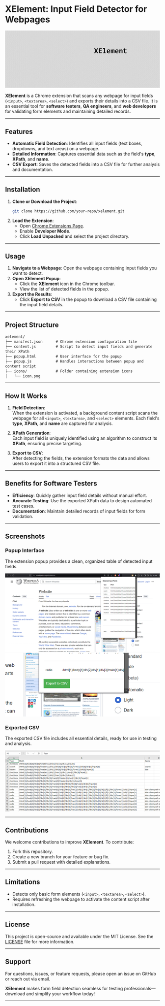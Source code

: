# XElement: Input Field Detector for Webpages

![Exported CSV](docs/xelement-gif.gif)


**XElement** is a Chrome extension that scans any webpage for input fields (`<input>`, `<textarea>`, `<select>`) and exports their details into a CSV file. It is an essential tool for **software testers**, **QA engineers**, and **web developers** for validating form elements and maintaining detailed records.

---

## Features

- **Automatic Field Detection**: Identifies all input fields (text boxes, dropdowns, and text areas) on a webpage.
- **Detailed Information**: Captures essential data such as the field's **type**, **XPath**, and **name**.
- **CSV Export**: Saves the detected fields into a CSV file for further analysis and documentation.

---

## Installation

1. **Clone or Download the Project**:
   ```bash
   git clone https://github.com/your-repo/xelement.git
   ```
2. **Load the Extension**:
   - Open [Chrome Extensions Page](chrome://extensions/).
   - Enable **Developer Mode**.
   - Click **Load Unpacked** and select the project directory.

---

## Usage

1. **Navigate to a Webpage**: Open the webpage containing input fields you want to detect.
2. **Open XElement Popup**:
   - Click the **XElement** icon in the Chrome toolbar.
   - View the list of detected fields in the popup.
3. **Export the Results**:
   - Click **Export to CSV** in the popup to download a CSV file containing the input field details.

---

## Project Structure

```
xelement/
├── manifest.json      # Chrome extension configuration file
├── content.js         # Script to detect input fields and generate their XPath
├── popup.html         # User interface for the popup
├── popup.js           # Handles interactions between popup and content script
├── icons/             # Folder containing extension icons
│   └── icon.png
```

---

## How It Works

1. **Field Detection**:  
   When the extension is activated, a background content script scans the webpage for all `<input>`, `<textarea>`, and `<select>` elements. Each field's **type**, **XPath**, and **name** are captured for analysis.

2. **XPath Generation**:  
   Each input field is uniquely identified using an algorithm to construct its **XPath**, ensuring precise targeting.

3. **Export to CSV**:  
   After detecting the fields, the extension formats the data and allows users to export it into a structured CSV file.

---

## Benefits for Software Testers

- **Efficiency**: Quickly gather input field details without manual effort.
- **Accurate Testing**: Use the exported XPath data to design automated test cases.
- **Documentation**: Maintain detailed records of input fields for form validation.

---

## Screenshots

### Popup Interface
The extension popup provides a clean, organized table of detected input fields.

![Popup Interface](docs/screenshots/popup.png)
<br>
![Popup Interface](docs/screenshots/export.png)


### Exported CSV
The exported CSV file includes all essential details, ready for use in testing and analysis.

![Exported CSV](docs/screenshots/csv.png)

---

## Contributions

We welcome contributions to improve **XElement**. To contribute:
1. Fork this repository.
2. Create a new branch for your feature or bug fix.
3. Submit a pull request with detailed explanations.

---

## Limitations

- Detects only basic form elements (`<input>`, `<textarea>`, `<select>`).
- Requires refreshing the webpage to activate the content script after installation.

---

## License

This project is open-source and available under the MIT License. See the [LICENSE](LICENSE) file for more information.

---

## Support

For questions, issues, or feature requests, please open an issue on GitHub or reach out via email.

**XElement** makes form field detection seamless for testing professionals—download and simplify your workflow today!

--- 